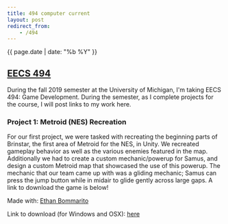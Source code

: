 ```yaml
---
title: 494 computer current
layout: post
redirect_from:
    - /494
---
```

{{ page.date | date: "%b %Y" }}
## [EECS 494]({{page.url}})

During the fall 2019 semester at the University of Michigan, I'm taking EECS 494: Game Development. During the semester, as I complete projects for the course, I will post links to my work here.

### **Project 1: Metroid (NES) Recreation**

For our first project, we were tasked with recreating the beginning parts of Brinstar, the first area of Metroid for the NES, in Unity. We recreated gameplay behavior as well as the various enemies featured in the map. Additionally we had to create a custom mechanic/powerup for Samus, and design a custom Metroid map that showcased the use of this powerup. The mechanic that our team came up with was a gliding mechanic; Samus can press the jump button while in midair to glide gently across large gaps. A link to download the game is below!

Made with: [Ethan Bommarito](mailto:bommare@umich.edu)

Link to download (for Windows and OSX): [here](/media/metroid.zip)